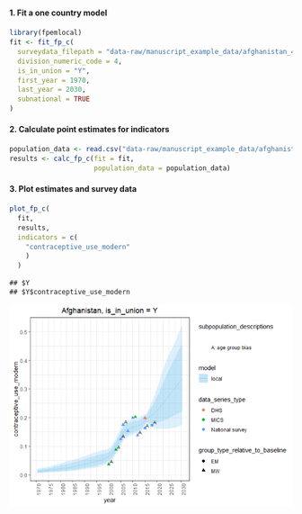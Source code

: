 
#### 1\. Fit a one country model

``` r
library(fpemlocal)
fit <- fit_fp_c(
  surveydata_filepath = "data-raw/manuscript_example_data/afghanistan_4_married_example.csv",
  division_numeric_code = 4,
  is_in_union = "Y",
  first_year = 1970,
  last_year = 2030,
  subnational = TRUE
)
```

#### 2\. Calculate point estimates for indicators

``` r
population_data <- read.csv("data-raw/manuscript_example_data/afghanistan_4_married_popdata_example.csv")
results <- calc_fp_c(fit = fit,
                     population_data = population_data)
```

#### 3\. Plot estimates and survey data

``` r
plot_fp_c(
  fit,
  results,
  indicators = c(
    "contraceptive_use_modern"
    )
  )
```

    ## $Y
    ## $Y$contraceptive_use_modern

![](subnational_paper_files/figure-gfm/unnamed-chunk-3-1.png)<!-- -->
